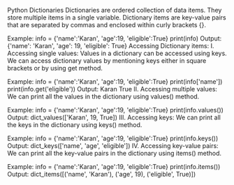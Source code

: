Python Dictionaries
Dictionaries are ordered collection of data items. They store multiple items in a single variable. Dictionary items are key-value pairs that are separated by commas and enclosed within curly brackets {}.

Example:
info = {'name':'Karan', 'age':19, 'eligible':True}
print(info)
Output:
{'name': 'Karan', 'age': 19, 'eligible': True}
Accessing Dictionary items:
I. Accessing single values:
Values in a dictionary can be accessed using keys. We can access dictionary values by mentioning keys either in square brackets or by using get method.

Example:
info = {'name':'Karan', 'age':19, 'eligible':True}
print(info['name'])
print(info.get('eligible'))
Output:
Karan
True
II. Accessing multiple values:
We can print all the values in the dictionary using values() method.

Example:
info = {'name':'Karan', 'age':19, 'eligible':True}
print(info.values())
Output:
dict_values(['Karan', 19, True])
III. Accessing keys:
We can print all the keys in the dictionary using keys() method.

Example:
info = {'name':'Karan', 'age':19, 'eligible':True}
print(info.keys())
Output:
dict_keys(['name', 'age', 'eligible'])
IV. Accessing key-value pairs:
We can print all the key-value pairs in the dictionary using items() method.

Example:
info = {'name':'Karan', 'age':19, 'eligible':True}
print(info.items())
Output:
dict_items([('name', 'Karan'), ('age', 19), ('eligible', True)])